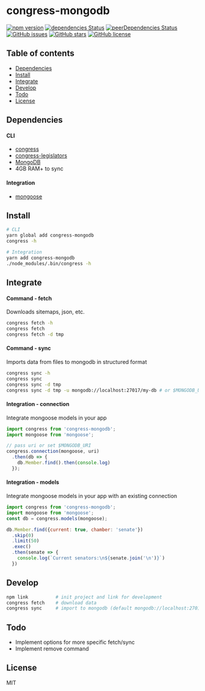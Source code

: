 # congress-mongodb

[![npm version](https://badge.fury.io/js/congress-mongodb.svg)](http://badge.fury.io/js/congress-mongodb)
[![dependencies Status](https://david-dm.org/hboylan/congress-mongodb/status.svg)](https://david-dm.org/hboylan/congress-mongodb)
[![peerDependencies Status](https://david-dm.org/hboylan/congress-mongodb/peer-status.svg)](https://david-dm.org/hboylan/congress-mongodb?type=peer)
[![GitHub issues](https://img.shields.io/github/issues/hboylan/congress-mongodb.svg)](https://github.com/hboylan/congress-mongodb/issues)
[![GitHub stars](https://img.shields.io/github/stars/hboylan/congress-mongodb.svg)](https://github.com/hboylan/congress-mongodb/stargazers)
[![GitHub license](https://img.shields.io/badge/license-MIT-blue.svg)](https://raw.githubusercontent.com/hboylan/congress-mongodb/master/LICENSE)
<!-- [![Join the chat at https://gitter.im/congress-mongodb/Lobby](https://badges.gitter.im/congress-mongodb/Lobby.svg)](https://gitter.im/congress-mongodb/Lobby?utm_source=badge&utm_medium=badge&utm_campaign=pr-badge&utm_content=badge) -->


## Table of contents

- [Dependencies](#dependencies)
- [Install](#install)
- [Integrate](#integrate)
- [Develop](#develop)
- [Todo](#todo)
- [License](#license)


## Dependencies

#### CLI
- [congress](https://github.com/unitedstates/congress)
- [congress-legislators](https://github.com/unitedstates/congress)
- [MongoDB](https://www.mongodb.com/download-center#community)
- 4GB RAM+ to sync

#### Integration
- [mongoose](https://npmjs.org/packages/mongoose)


## Install

```sh
# CLI
yarn global add congress-mongodb
congress -h

# Integration
yarn add congress-mongodb
./node_modules/.bin/congress -h
```

## Integrate

#### Command - fetch
Downloads sitemaps, json, etc.
```sh
congress fetch -h
congress fetch
congress fetch -d tmp
```

#### Command - sync
Imports data from files to mongodb in structured format
```sh
congress sync -h
congress sync
congress sync -d tmp
congress sync -d tmp -u mongodb://localhost:27017/my-db # or $MONGODB_URI
```

#### Integration - connection
Integrate mongoose models in your app
```js
import congress from 'congress-mongodb';
import mongoose from 'mongoose';

// pass uri or set $MONGODB_URI
congress.connection(mongoose, uri)
  .then(db => {
    db.Member.find().then(console.log)
  });
```

#### Integration - models
Integrate mongoose models in your app with an existing connection
```js
import congress from 'congress-mongodb';
import mongoose from 'mongoose';
const db = congress.models(mongoose);

db.Member.find({current: true, chamber: 'senate'})
  .skip(0)
  .limit(50)
  .exec()
  .then(senate => {
    console.log(`Current senators:\n${senate.join('\n')}`)
  })
```


## Develop

```sh
npm link          # init project and link for development
congress fetch    # download data
congress sync     # import to mongodb (default mongodb://localhost:27017/congress)
```


## Todo

- Implement options for more specific fetch/sync
- Implement remove command


## License

MIT
